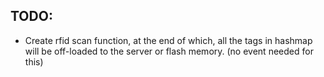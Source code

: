 ## TODO:
- Create rfid scan function, at the end of which, all the tags in hashmap will be off-loaded to the server or flash memory. (no event needed for this)

